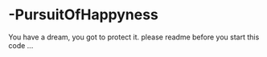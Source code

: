# -PursuitOfHappyness
You have a dream, you got to protect it.
please readme before you start this code ...

